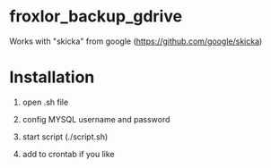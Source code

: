 # froxlor_backup_gdrive
Works with "skicka" from google (https://github.com/google/skicka)

# Installation

1. open .sh file

2. config MYSQL username and password

3. start script (./script.sh)

4. add to crontab if you like
